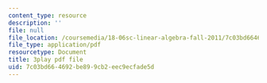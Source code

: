 ```yaml
---
content_type: resource
description: ''
file: null
file_location: /coursemedia/18-06sc-linear-algebra-fall-2011/7c03bd664692be899cb2eec9ecfade5d_KUuxdk_V7To.pdf
file_type: application/pdf
resourcetype: Document
title: 3play pdf file
uid: 7c03bd66-4692-be89-9cb2-eec9ecfade5d
---
```

